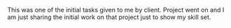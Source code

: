 This was one of the initial tasks given to me by client. Project went on and I am just sharing the initial work on that project just to show my skill set.
